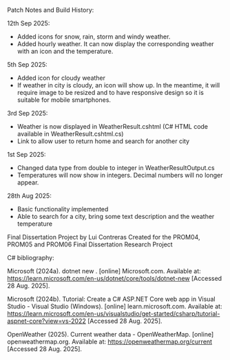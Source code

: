 Patch Notes and Build History:

12th Sep 2025:
* Added icons for snow, rain, storm and windy weather.
* Added hourly weather. It can now display the corresponding weather with an icon and the temperature.

5th Sep 2025:
* Added icon for cloudy weather
* If weather in city is cloudy, an icon will show up. In the meantime, it will require image to be resized and to have responsive design so it is suitable for mobile smartphones.

3rd Sep 2025:

* Weather is now displayed in WeatherResult.cshtml (C# HTML code available in WeatherResult.cshtml.cs)
* Link to allow user to return home and search for another city

1st Sep 2025:
* Changed data type from double to integer in WeatherResultOutput.cs
* Temperatures will now show in integers. Decimal numbers will no longer appear.


28th Aug 2025: 
* Basic functionality implemented
* Able to search for a city, bring some text description and the weather temperature





Final Dissertation Project by Lui Contreras
Created for the PROM04, PROM05 and PROM06 Final Dissertation Research Project

C# bibliography:

Microsoft (2024a). dotnet new . [online] Microsoft.com. Available at: https://learn.microsoft.com/en-us/dotnet/core/tools/dotnet-new [Accessed 28 Aug. 2025].

Microsoft (2024b). Tutorial: Create a C# ASP.NET Core web app in Visual Studio - Visual Studio (Windows). [online] learn.microsoft.com. Available at: https://learn.microsoft.com/en-us/visualstudio/get-started/csharp/tutorial-aspnet-core?view=vs-2022 [Accessed 28 Aug. 2025].

OpenWeather (2025). Current weather data - OpenWeatherMap. [online] openweathermap.org. Available at: https://openweathermap.org/current [Accessed 28 Aug. 2025].
